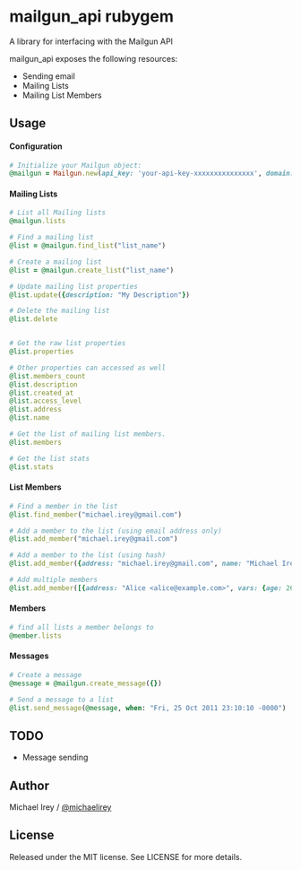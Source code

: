 mailgun_api rubygem
=======

A library for interfacing with the Mailgun API

mailgun_api exposes the following resources:

  * Sending email
  * Mailing Lists
  * Mailing List Members

## Usage

#### Configuration
```ruby
# Initialize your Mailgun object:
@mailgun = Mailgun.new(api_key: 'your-api-key-xxxxxxxxxxxxxxx', domain: 'your_domain.mailgun.org')
```


#### Mailing Lists
```ruby
# List all Mailing lists
@mailgun.lists

# Find a mailing list
@list = @mailgun.find_list("list_name")

# Create a mailing list
@list = @mailgun.create_list("list_name")

# Update mailing list properties
@list.update({description: "My Description"})

# Delete the mailing list
@list.delete


# Get the raw list properties
@list.properties

# Other properties can accessed as well
@list.members_count
@list.description
@list.created_at
@list.access_level
@list.address
@list.name

# Get the list of mailing list members.
@list.members

# Get the list stats
@list.stats
```

#### List Members
```ruby
# Find a member in the list
@list.find_member("michael.irey@gmail.com")

# Add a member to the list (using email address only)
@list.add_member("michael.irey@gmail.com")

# Add a member to the list (using hash)
@list.add_member({address: "michael.irey@gmail.com", name: "Michael Irey"})

# Add multiple members
@list.add_member([{address: "Alice <alice@example.com>", vars: {age: 26}}, {name: "Bob", address: "bob@example.com", vars: {age: 34} }])

```


#### Members
```ruby
# find all lists a member belongs to
@member.lists
```

#### Messages
```ruby
# Create a message
@message = @mailgun.create_message({})

# Send a message to a list
@list.send_message(@message, when: "Fri, 25 Oct 2011 23:10:10 -0000")
```


## TODO

  * Message sending


## Author

Michael Irey / [@michaelirey](http://github.com/michaelirey)

## License

Released under the MIT license. See LICENSE for more details.